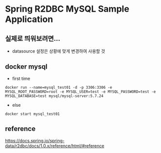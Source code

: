 # Spring R2DBC MySQL Sample Application

## 실제로 띄워보려면...
- datasource 설정은 상황에 맞게 변경하여 사용할 것 

## docker mysql 
- first time 
```
docker run --name=mysql_test01 -d -p 3306:3306 -e MYSQL_ROOT_PASSWORD=root -e MYSQL_USER=test -e MYSQL_PASSWORD=test -e MYSQL_DATABASE=test mysql/mysql-server:5.7.24
```
- else 
```
docker start mysql_test01
```

## reference
https://docs.spring.io/spring-data/r2dbc/docs/1.0.x/reference/html/#reference
